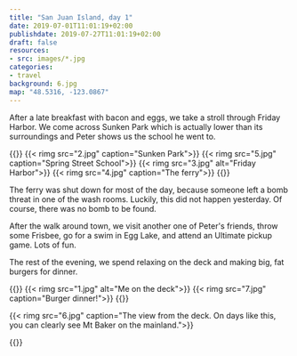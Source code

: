 ```yaml
---
title: "San Juan Island, day 1"
date: 2019-07-01T11:01:19+02:00
publishdate: 2019-07-27T11:01:19+02:00
draft: false
resources:
- src: images/*.jpg
categories:
- travel
background: 6.jpg
map: "48.5316, -123.0867"
---
```


After a late breakfast with bacon and eggs, we take a stroll through Friday
Harbor. We come across Sunken Park which is actually lower than its surroundings
and Peter shows us the school he went to.

<!--more-->

{{<gallery>}}
{{< rimg src="2.jpg" caption="Sunken Park">}}
{{< rimg src="5.jpg" caption="Spring Street School">}}
{{< rimg src="3.jpg" alt="Friday Harbor">}}
{{< rimg src="4.jpg" caption="The ferry">}}
{{</gallery>}}

The ferry was shut down for most of the day, because someone left a bomb threat
in one of the wash rooms. Luckily, this did not happen yesterday. Of course,
there was no bomb to be found.

After the walk around town, we visit another one of Peter's friends, throw some
Frisbee, go for a swim in Egg Lake, and attend an Ultimate pickup game. Lots of
fun.

The rest of the evening, we spend relaxing on the deck and making big, fat
burgers for dinner.

{{<gallery>}}
{{< rimg src="1.jpg" alt="Me on the deck">}}
{{< rimg src="7.jpg" caption="Burger dinner!">}}
{{</gallery>}}

{{< rimg src="6.jpg" caption="The view from the deck. On days like this, you can clearly see Mt Baker on the mainland.">}}


{{<nextday>}}
